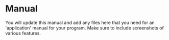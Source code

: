 # Manual 

You will update this manual and add any files here that you need for an 'application' manual for your program. Make sure to include screenshots of various features. 